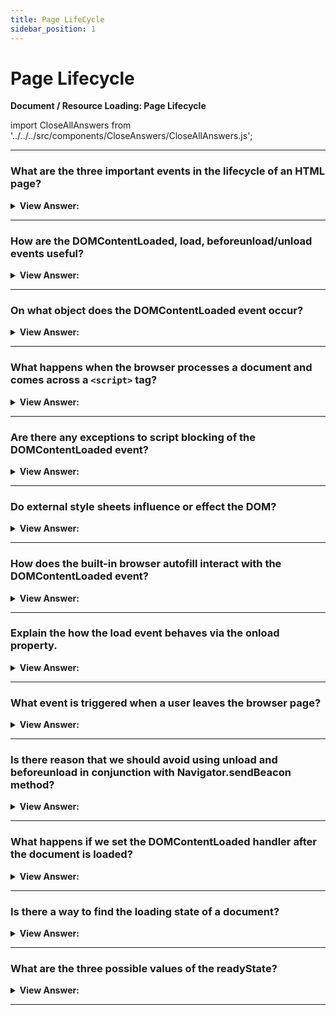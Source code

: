 ```yaml
---
title: Page LifeCycle
sidebar_position: 1
---
```


# Page Lifecycle

**Document / Resource Loading: Page Lifecycle**

<head>
  <title>Page Lifecycle - JavaScript Interview Questions & Answers</title>
  <meta charSet="utf-8" />
</head>

import CloseAllAnswers from '../../../src/components/CloseAnswers/CloseAllAnswers.js';

<CloseAllAnswers />

---

### What are the three important events in the lifecycle of an HTML page?

<details>
  <summary><strong>View Answer:</strong></summary>
  <div>
  <div><strong>Interview Response:</strong> The lifecycle of an HTML page has three important events including the DOMContentLoaded, load, and beforeunload/unload. DOMContentLoaded occurs when the browser fully loaded HTML, and the DOM tree is built, but external resources like pictures &#8249;img&#8250; and stylesheets may not yet have loaded. The load is not only HTML is loaded, but also all the external resources: images, styles etc. The beforeunload/unload state happens when the user is leaving the page.
    </div>
  </div>
</details>

---

### How are the DOMContentLoaded, load, beforeunload/unload events useful?

<details>
  <summary><strong>View Answer:</strong></summary>
  <div>
  <div><strong>Interview Response:</strong> Each of the HTML lifecycle events are useful in their own way. The DOMContentLoaded event is when the DOM is ready, so the handler can lookup DOM nodes, and initialize the interface. The load event is when external resources are loaded, so styles are applied, image sizes are known etc. The beforeunload event occurs when the user is leaving, we can check if the user saved the changes and ask them whether they really want to leave. The unload event occurs when the user has almost left, but we still can initiate some operations, such as sending out statistics.
    </div>
  </div>
</details>

---

### On what object does the DOMContentLoaded event occur?

<details>
  <summary><strong>View Answer:</strong></summary>
  <div>
  <div><strong>Interview Response:</strong> The DOMContentLoaded event happens on the document object. We must use addEventListener to catch it. There are a few peculiarities that can be noted when we try to solicit information before the page is completely loaded, like image sizes. The DOM loads first and then images and styles.
    </div><br />
  <div><strong className="codeExample">Code Example:</strong><br /><br />

  <div></div>

```html
<script>
  function ready() {
    alert('DOM is ready');

    // image is not yet loaded (unless it was cached), so the size is 0x0
    alert(`Image size: ${img.offsetWidth}x${img.offsetHeight}`);
  }

  document.addEventListener('DOMContentLoaded', ready);
</script>

<img id="img" src="https://en.js.cx/clipart/train.gif?speed=1&cache=0" />
```

  </div>
  </div>
</details>

---

### What happens when the browser processes a document and comes across a `<script>` tag?

<details>
  <summary><strong>View Answer:</strong></summary>
  <div>
  <div><strong>Interview Response:</strong> When the browser processes an HTML-document and comes across a &#8249;script&#8250; tag, it needs to execute before continuing building the DOM. That’s a precaution, as scripts may want to modify DOM, and even document.write into it, so DOMContentLoaded has to wait. So DOMContentLoaded happens after such scripts.
    </div>
  </div>
</details>

---

### Are there any exceptions to script blocking of the DOMContentLoaded event?

<details>
  <summary><strong>View Answer:</strong></summary>
  <div>
  <div><strong>Interview Response:</strong> Yes, there are two exceptions to the rule. Scripts with the async attribute do not block DOMContentLoaded event. Scripts that are generated dynamically with document.createElement('script') and then added to the webpage also don’t block this event.
    </div>
  </div>
</details>

---

### Do external style sheets influence or effect the DOM?

<details>
  <summary><strong>View Answer:</strong></summary>
  <div>
  <div><strong>Interview Response:</strong> External style sheets do not affect DOM, so DOMContentLoaded does not wait for them. But there is a pitfall. If we have a script after the style, then that script must wait until the stylesheet loads. The reason for this is that the script may want to get coordinates and other style-dependent properties of elements. Naturally, it must wait for styles to load. As DOMContentLoaded waits for scripts, it now waits for styles before them as well.
    </div><br />
  <div><strong className="codeExample">Code Example:</strong><br /><br />

  <div></div>

```html
<link type="text/css" rel="stylesheet" href="style.css" />
<script>
  // the script doesn't not execute until the stylesheet is loaded
  alert(getComputedStyle(document.body).marginTop);
</script>
```

  </div>
  </div>
</details>

---

### How does the built-in browser autofill interact with the DOMContentLoaded event?

<details>
  <summary><strong>View Answer:</strong></summary>
  <div>
  <div><strong>Interview Response:</strong> Firefox, Chrome, and Opera autofill forms on DOMContentLoaded. For instance, if the page has a form with login and password, and the browser remembered the values, then on DOMContentLoaded it may try to autofill them (if approved by the user). So if DOMContentLoaded is postponed by long-loading scripts, then autofill also awaits until the DOMContentLoaded event.
    </div>
  </div>
</details>

---

### Explain the how the load event behaves via the onload property.

<details>
  <summary><strong>View Answer:</strong></summary>
  <div>
  <div><strong>Interview Response:</strong> The load event on the window object triggers when the whole page is loaded including styles, images, and other resources. This event is available via the onload property.
    </div><br />
  <div><strong className="codeExample">Code Example:</strong><br /><br />

  <div></div>

```html
<script>
  window.onload = function () {
    // same as window.addEventListener('load', (event) => {
    alert('Page loaded');

    // image is loaded at this time
    alert(`Image size: ${img.offsetWidth}x${img.offsetHeight}`);
  };
</script>

<img id="img" src="https://en.js.cx/clipart/train.gif?speed=1&cache=0" />
```

  </div>
  </div>
</details>

---

### What event is triggered when a user leaves the browser page?

<details>
  <summary><strong>View Answer:</strong></summary>
  <div>
  <div><strong>Interview Response:</strong> When a visitor leaves the page, the unload event triggers on window.
    </div>
  </div>
</details>

---

### Is there reason that we should avoid using unload and beforeunload in conjunction with Navigator.sendBeacon method?

<details>
  <summary><strong>View Answer:</strong></summary>
  <div>
  <div><strong>Interview Response:</strong> In many situations, especially on mobile devices, the browser will not fire the unload, beforeunload, or pagehide events. For example, these events will not fire in the following situations. The user loads the page and interacts with it. When they are finished, they switch to a different app, instead of closing the tab. Later, they close the browser app using the phone's app manager. Additionally, the unload event is incompatible with the back/forward cache (bfcache) implemented in modern browsers. It is not recommended to use the unload event in conjunction with the sendBeacon method.
    </div>
  </div>
</details>

---

### What happens if we set the DOMContentLoaded handler after the document is loaded?

<details>
  <summary><strong>View Answer:</strong></summary>
  <div>
  <div><strong>Interview Response:</strong> Naturally, it never runs, because the page has already loaded.
    </div>
  </div>
</details>

---

### Is there a way to find the loading state of a document?

<details>
  <summary><strong>View Answer:</strong></summary>
  <div>
  <div><strong>Interview Response:</strong> Yes, we can check the loading state by invoking the document.readyState property. The Document.readyState property describes the loading state of the document. When the value of this property changes, a readystatechange event fires on the document object.
    </div><br />
    <strong>Syntax: </strong> let string = document.readyState;<br /><br />
  </div>
</details>

---

### What are the three possible values of the readyState?

<details>
  <summary><strong>View Answer:</strong></summary>
  <div>
  <div><strong>Interview Response:</strong> The readyState can be one of three possible values including the loading, interactive, and complete states. The “loading state” is relative to the page still loading. The “interactive state” is when the document has finished loading and the document has been parsed but sub-resources such as scripts, images, stylesheets, and frames are still loading. The “complete state” happens when the document and all sub-resources have finished loading. The state indicates that the load event is about to fire.
    </div><br />
  <div><strong className="codeExample">Code Example:</strong><br /><br />

<strong>Syntax: </strong> let string = document.readyState;<br /><br />

  <div></div>

```js
function work() {
  /*...*/
}

if (document.readyState == 'loading') {
  // still loading, wait for the event
  document.addEventListener('DOMContentLoaded', work);
} else {
  // DOM is ready!
  work();
}
```

  </div>
  </div>
</details>

---
